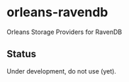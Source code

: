 # orleans-ravendb
Orleans Storage Providers for RavenDB


## Status

Under development, do not use (yet).
